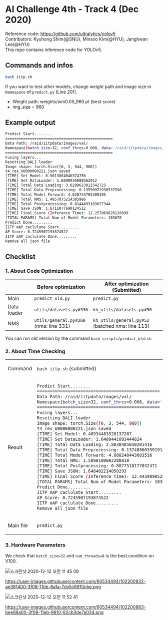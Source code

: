 # AI Challenge 4th - Track 4 (Dec 2020)

Reference code: https://github.com/ultralytics/yolov5  
Contributors: Kyuhong Shim(@SNU), Minsoo Kim(@HYU), Janghwan Lee(@HYU)  
This repo contains inference code for YOLOv5.  

## Commands and infos   

```bash
bash iitp.sh
```

If you want to test other models, change weight path and image size in ```Namespace``` of ```predict.py``` (Line 201).
- Weight path: weights/wm0.05_960.pt (best score)  
- img_size = 960  

## Example output  
```bash
Predict Start........
================================================
Data Path: /raid/iitpdata/images/val/
Namespace(batch_size=32, conf_thres=0.008, data='/raid/iitpdata/images/val/', device='', img_size=960, iou_thres=0.5, max_det=30, num_queue=8, num_threads=8, weights='weights/wm0.05_960.pt')
================================================
Fusing layers... 
Resetting DALI loader
Image shape: torch.Size([6, 3, 544, 960])
t4_res_U0000000221.json saved
[TIME] Set Model: 0.5013864040374756
[TIME] Set DataLoader: 1.6690936088562012
[TIME] Total Data Loading: 3.0299623012542725
[TIME] Total Data Preprocessing: 0.13550972938537598
[TIME] Total Model Forward: 4.620744705200195
[TIME] Total NMS: 1.4857075214385986
[TIME] Total Postprocessing: 0.8144493103027344
[TIME] Save JSON: 1.6711077690124512
[TIME] Final Score (Inference Time): 12.257069826126099
[TOTAL PARAMS] Total Num of Model Parameters: 103678
Predict Done.........
IITP mAP caclulate Start.........
AP Score: 0.7245907193874522
IITP mAP caclulate Done.........
Remove all json file
```

## Checklist

### 1. About Code Optimization

|             | Before optimization                     | After optimization (Submitted)                               |
|-------------|-----------------------------------------|---------------------------------------------------|
| Main        | ```predict_old.py```                          | ```predict.py```                                        |
| Data loader | ```utils/datasets.py#336```                   | ```kh_utils/datasets.py#90```<br>                           |
| NMS         | ```utils/general.py#260```<br>(nms: line 331) | ```kh_utils/general.py#52```<br>(batched nms: line 113) |

You can run old version by the command ```bash scripts/predict_old.sh```  

### 2. About Time Checking  

<table>
<tr>
<td> Command </td>
<td>

```bash iitp.sh``` (submitted)
</td>
<td> 

```bash scripts/predict_chk.sh``` 
</td>
</tr>
<tr>
<td> Result </td>
<td>

```bash
Predict Start........
================================================
Data Path: /raid/iitpdata/images/val/
Namespace(batch_size=32, conf_thres=0.008, data='/raid/iitpdata/images/val/', device='', img_size=960, iou_thres=0.5, max_det=30, num_queue=8, num_threads=8, weights='weights/wm0.05_960.pt')
================================================
Fusing layers...
Resetting DALI loader
Image shape: torch.Size([6, 3, 544, 960])
t4_res_U0000000221.json saved
[TIME] Set Model: 0.48934483528137207
[TIME] Set DataLoader: 1.6480441093444824
[TIME] Total Data Loading: 2.8038485050201416
[TIME] Total Data Preprocessing: 0.13748860359191895
[TIME] Total Model Forward: 4.888248443603516
[TIME] Total NMS: 1.5890100002288818
[TIME] Total Postprocessing: 0.8877518177032471
[TIME] Save JSON: 1.648402214050293
[TIME] Final Score (Inference Time): 12.44399905204773
[TOTAL PARAMS] Total Num of Model Parameters: 103678
Predict Done.........
IITP mAP caclulate Start.........
AP Score: 0.7245907193874522
IITP mAP caclulate Done.........
Remove all json file
```
</td>
<td>

```bash
Predict Start........
================================================
Data Path: /raid/iitpdata/images/val/
Namespace(batch_size=32, conf_thres=0.008, data='/raid/iitpdata/images/val/', device='', img_size=960, iou_thres=0.5, max_det=30, num_queue=8, num_threads=8, weights='weights/wm0.05_960.pt')
================================================
Fusing layers... 
Resetting DALI loader
t4_res_U0000000221.json saved
[TIME] Set Model: 0.48699355125427246
[TIME] Set DataLoader: 1.6262810230255127
[TIME] Total Data Loading: 3.059208631515503
[TIME] Total Data Preprocessing: 0.14332365989685059
[TIME] Total Model Forward: 4.6812005043029785
[TIME] Total NMS: 1.2890410423278809
[TIME] Total Postprocessing: 0.8272891044616699
[TIME] Save JSON: 1.6297228336334229
[TIME] Final Score (Inference Time): 12.115106344223022
Predict Done.........
IITP mAP caclulate Start.........
AP Score: 0.7245907193874522
IITP mAP caclulate Done.........
Remove all json file
```
</td>
</tr>
<tr>
<td> Main file </td> 
<td> 

```predict.py``` 
</td> 
<td> 

```predict_chk.py``` 
</td> 
</tr>
</table>

### 3. Hardware Parameters

We check that ```batch_size=32``` and ```num_threads=8``` is the best condition on V100.  

![스크린샷 2020-12-12 오전 11 45 09](https://user-images.githubusercontent.com/60534494/102201017-eb9aa180-3f08-11eb-8456-bf30e0226564.png)

https://user-images.githubusercontent.com/60534494/102200832-ae361400-3f08-11eb-8a1a-7cb5c6910cbe.png

![스크린샷 2020-12-12 오전 11 52 41](https://user-images.githubusercontent.com/60534494/102201098-fe14db00-3f08-11eb-8879-c4255ec77e53.png)

https://user-images.githubusercontent.com/60534494/102200883-bee68a00-3f08-11eb-9810-82cb3de7a034.png

